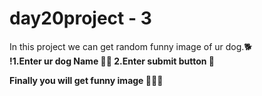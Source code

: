 # day20project - 3

   In this project we can get random  funny image of ur  dog.🐕   <br>  <b>
     !1.Enter ur dog Name 🐕‍🦺 
      2.Enter submit button 🔲

  Finally you will get funny image 🐶😻🧍
